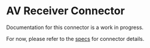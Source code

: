 # AV Receiver Connector
Documentation for this connector is a work in progress.

For now, please refer to the [specs](specs.yaml) for connector details.
